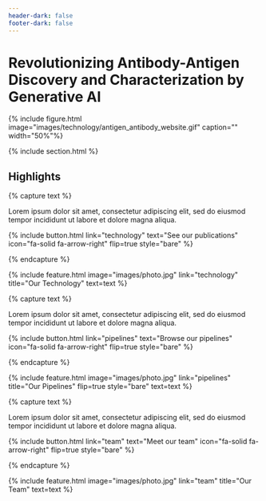 ```yaml
---
header-dark: false
footer-dark: false
---
```

# **Revolutionizing Antibody-Antigen Discovery and Characterization by Generative AI**

{% include figure.html image="images/technology/antigen_antibody_website.gif" caption="" width="50%"%}
<!--
Accessibility: The figure.html include supports alt text and captions for screen readers. Setting style="width:50%;" ensures the image is scaled to 50% width, which can improve readability and layout for users, including those with visual or cognitive disabilities who benefit from less cluttered pages.
-->
<!--
Accessibility: The image is inserted using the figure.html include, which supports captions and alt text for screen readers, improving accessibility for visually impaired users.
-->

{% include section.html %}

## Highlights

{% capture text %}

Lorem ipsum dolor sit amet, consectetur adipiscing elit, sed do eiusmod tempor incididunt ut labore et dolore magna aliqua.

{%
  include button.html
  link="technology"
  text="See our publications"
  icon="fa-solid fa-arrow-right"
  flip=true
  style="bare"
%}

{% endcapture %}

{%
  include feature.html
  image="images/photo.jpg"
  link="technology"
  title="Our Technology"
  text=text
%}

{% capture text %}

Lorem ipsum dolor sit amet, consectetur adipiscing elit, sed do eiusmod tempor incididunt ut labore et dolore magna aliqua.

{%
  include button.html
  link="pipelines"
  text="Browse our pipelines"
  icon="fa-solid fa-arrow-right"
  flip=true
  style="bare"
%}

{% endcapture %}

{%
  include feature.html
  image="images/photo.jpg"
  link="pipelines"
  title="Our Pipelines"
  flip=true
  style="bare"
  text=text
%}

{% capture text %}

Lorem ipsum dolor sit amet, consectetur adipiscing elit, sed do eiusmod tempor incididunt ut labore et dolore magna aliqua.

{%
  include button.html
  link="team"
  text="Meet our team"
  icon="fa-solid fa-arrow-right"
  flip=true
  style="bare"
%}

{% endcapture %}

{%
  include feature.html
  image="images/photo.jpg"
  link="team"
  title="Our Team"
  text=text
%}
